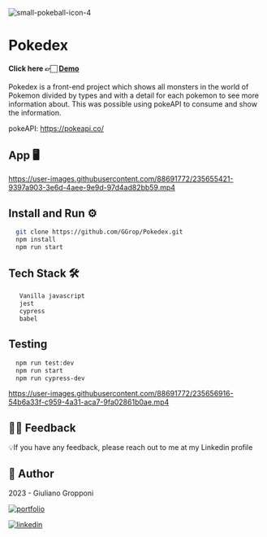 ![small-pokeball-icon-4](https://user-images.githubusercontent.com/88691772/235657839-ae557538-a043-47b2-8727-6aa7342ed481.jpg)

# Pokedex

 #### Click here 👉🏻 [Demo](https://pokedex-mu-amber.vercel.app/#)

Pokedex is a front-end project which shows all monsters in the world of Pokemon divided by types and with a detail for each pokemon to see more information about. This was possible using pokeAPI to consume and show the information.

pokeAPI: https://pokeapi.co/

## App 🖥

https://user-images.githubusercontent.com/88691772/235655421-9397a903-3e6d-4aee-9e9d-97d4ad82bb59.mp4

## Install and Run ⚙

```bash
  git clone https://github.com/GGrop/Pokedex.git
  npm install
  npm run start
```

## Tech Stack 🛠

```bash
   Vanilla javascript
   jest
   cypress
   babel
```

## Testing

```bash
  npm run test:dev
  npm run start
  npm run cypress-dev
```

https://user-images.githubusercontent.com/88691772/235656916-54b6a33f-c959-4a31-aca7-9fa02861b0ae.mp4


## 🤲🏻 Feedback

💡If you have any feedback, please reach out to me at my Linkedin profile

## 👤 Author

 2023 - Giuliano Gropponi
 
[![portfolio](https://img.shields.io/badge/my_portfolio-000?style=for-the-badge&logo=ko-fi&logoColor=white)](https://github.com/GGrop)

[![linkedin](https://img.shields.io/badge/linkedin-0A66C2?style=for-the-badge&logo=linkedin&logoColor=white)](https://www.linkedin.com/in/giuliano-gropponi/)
